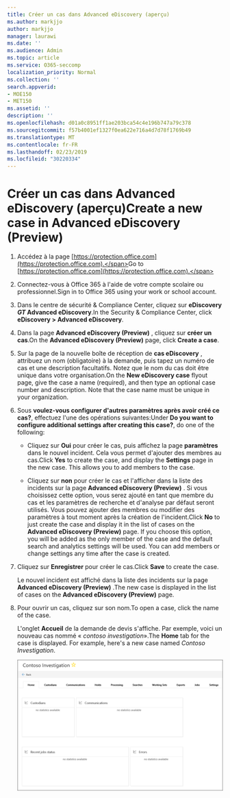 ```yaml
---
title: Créer un cas dans Advanced eDiscovery (aperçu)
ms.author: markjjo
author: markjjo
manager: laurawi
ms.date: ''
ms.audience: Admin
ms.topic: article
ms.service: O365-seccomp
localization_priority: Normal
ms.collection: ''
search.appverid:
- MOE150
- MET150
ms.assetid: ''
description: ''
ms.openlocfilehash: d01a0c8951ff1ae203bca54c4e196b747a79c378
ms.sourcegitcommit: f57b4001ef1327f0ea622e716a4d7d78f1769b49
ms.translationtype: MT
ms.contentlocale: fr-FR
ms.lasthandoff: 02/23/2019
ms.locfileid: "30220334"
---
```

# <a name="create-a-new-case-in-advanced-ediscovery-preview"></a><span data-ttu-id="5f761-102">Créer un cas dans Advanced eDiscovery (aperçu)</span><span class="sxs-lookup"><span data-stu-id="5f761-102">Create a new case in Advanced eDiscovery (Preview)</span></span>    

1. <span data-ttu-id="5f761-103">Accédez à la page [https://protection.office.com](https://protection.office.com).</span><span class="sxs-lookup"><span data-stu-id="5f761-103">Go to [https://protection.office.com](https://protection.office.com).</span></span>
    
2. <span data-ttu-id="5f761-104">Connectez-vous à Office 365 à l'aide de votre compte scolaire ou professionnel.</span><span class="sxs-lookup"><span data-stu-id="5f761-104">Sign in to Office 365 using your work or school account.</span></span>
    
3. <span data-ttu-id="5f761-105">Dans le centre de sécurité & Compliance Center, cliquez sur **eDiscovery _GT_ Advanced eDiscovery**.</span><span class="sxs-lookup"><span data-stu-id="5f761-105">In the Security & Compliance Center, click **eDiscovery > Advanced eDiscovery**.</span></span>
 
4. <span data-ttu-id="5f761-106">Dans la page **Advanced eDiscovery (Preview)** , cliquez sur **créer un cas**.</span><span class="sxs-lookup"><span data-stu-id="5f761-106">On the **Advanced eDiscovery (Preview)** page, click **Create a case**.</span></span>
    
5. <span data-ttu-id="5f761-p101">Sur la page de la nouvelle boîte de réception de **cas eDiscovery** , attribuez un nom (obligatoire) à la demande, puis tapez un numéro de cas et une description facultatifs. Notez que le nom du cas doit être unique dans votre organisation.</span><span class="sxs-lookup"><span data-stu-id="5f761-p101">On the **New eDiscovery case** flyout page, give the case a name (required), and then type an optional case number and description. Note that the case name must be unique in your organization.</span></span>

6. <span data-ttu-id="5f761-109">Sous **voulez-vous configurer d'autres paramètres après avoir créé ce cas?**, effectuez l'une des opérations suivantes:</span><span class="sxs-lookup"><span data-stu-id="5f761-109">Under **Do you want to configure additional settings after creating this case?**, do one of the following:</span></span>

    - <span data-ttu-id="5f761-p102">Cliquez sur **Oui** pour créer le cas, puis affichez la page **paramètres** dans le nouvel incident. Cela vous permet d'ajouter des membres au cas.</span><span class="sxs-lookup"><span data-stu-id="5f761-p102">Click **Yes** to create the case, and display the **Settings** page in the new case. This allows you to add members to the case.</span></span>
    
    - <span data-ttu-id="5f761-p103">Cliquez sur **non** pour créer le cas et l'afficher dans la liste des incidents sur la page **Advanced eDiscovery (Preview)** . Si vous choisissez cette option, vous serez ajouté en tant que membre du cas et les paramètres de recherche et d'analyse par défaut seront utilisés. Vous pouvez ajouter des membres ou modifier des paramètres à tout moment après la création de l'incident.</span><span class="sxs-lookup"><span data-stu-id="5f761-p103">Click **No** to just create the case and display it in the list of cases on the **Advanced eDiscovery (Preview)** page. If you choose this option, you will be added as the only member of the case and the default search and analytics settings will be used. You can add members or change settings any time after the case is created.</span></span>

7. <span data-ttu-id="5f761-115">Cliquez sur **Enregistrer** pour créer le cas.</span><span class="sxs-lookup"><span data-stu-id="5f761-115">Click **Save** to create the case.</span></span>

    <span data-ttu-id="5f761-116">Le nouvel incident est affiché dans la liste des incidents sur la page **Advanced eDiscovery (Preview)** .</span><span class="sxs-lookup"><span data-stu-id="5f761-116">The new case is displayed in the list of cases on the **Advanced eDiscovery (Preview)** page.</span></span> 

8. <span data-ttu-id="5f761-117">Pour ouvrir un cas, cliquez sur son nom.</span><span class="sxs-lookup"><span data-stu-id="5f761-117">To open a case, click the name of the case.</span></span> 

    <span data-ttu-id="5f761-p104">L'onglet **Accueil** de la demande de devis s'affiche. Par exemple, voici un nouveau cas nommé « *contoso investigation*».</span><span class="sxs-lookup"><span data-stu-id="5f761-p104">The **Home** tab for the case is displayed. For example, here's a new case named *Contoso Investigation*.</span></span>

    ![Onglet Accueil pour un nouveau cas dans Advanced eDiscovery](../media/newAeDcase.png)
